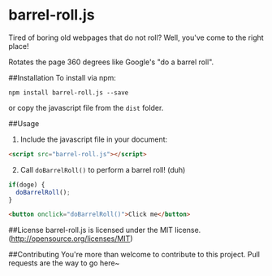 # barrel-roll.js
Tired of boring old webpages that do not roll? Well, you've come to the right place!

Rotates the page 360 degrees like Google's "do a barrel roll".

##Installation
To install via npm:

```
npm install barrel-roll.js --save
```

or copy the javascript file from the `dist` folder.

##Usage
1. Include the javascript file in your document:

  ```html
  <script src="barrel-roll.js"></script>
  ```

2. Call `doBarrelRoll()` to perform a barrel roll! (duh)

  ```javascript
  if(doge) {
    doBarrelRoll();
  }
  ```
  
  ```html
  <button onclick="doBarrelRoll()">Click me</button>
  ```
  
##License
barrel-roll.js is licensed under the MIT license. (http://opensource.org/licenses/MIT)

##Contributing
You're more than welcome to contribute to this project. Pull requests are the way to go here~
